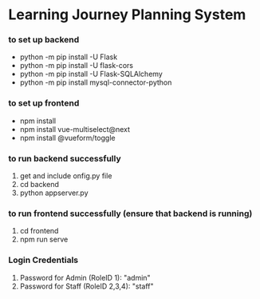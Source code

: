 # Learning Journey Planning System
 
### to set up backend
- python -m pip install -U Flask
- python -m pip install -U flask-cors
- python -m pip install -U Flask-SQLAlchemy
- python -m pip install mysql-connector-python

### to set up frontend
- npm install
- npm install vue-multiselect@next
- npm install @vueform/toggle

### to run backend successfully
1. get and include onfig.py file
2. cd backend
3. python appserver.py

### to run frontend successfully (ensure that backend is running)
1. cd frontend
2. npm run serve

### Login Credentials
1. Password for Admin (RoleID 1): "admin"
2. Password for Staff (RoleID 2,3,4): "staff"
